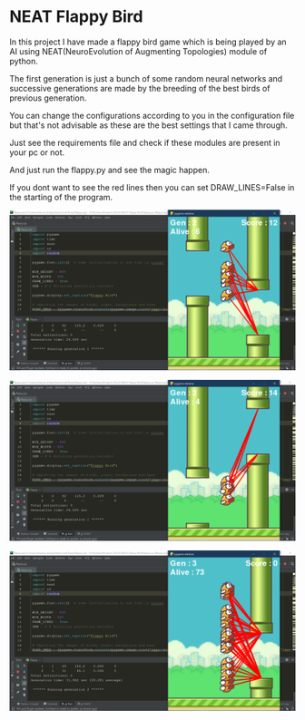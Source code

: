 # NEAT Flappy Bird
In this project I have made a flappy bird game which is being played by an AI using NEAT(NeuroEvolution of Augmenting Topologies) module of python.

The first generation is just a bunch of some random neural networks and successive generations are made by the breeding of the best birds of previous generation.

You can change the configurations according to you in the configuration file but that's not advisable as these are the best settings that I came through.

Just see the requirements file and check if these modules are present in your pc or not.

And just run the flappy.py and see the magic happen.

If you dont want to see the red lines then you can set DRAW_LINES=False in the starting of the program.


![](s1.png)

![](s2.png)

![](s3.png)

